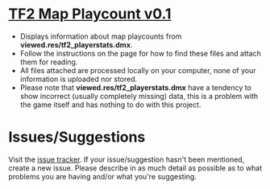 # [TF2 Map Playcount v0.1](https://brokenphilip.github.io/TF2MapPlaycount/)
- Displays information about map playcounts from **viewed.res/tf2_playerstats.dmx**.
- Follow the instructions on the page for how to find these files and attach them for reading.
- All files attached are processed locally on your computer, none of your information is uploaded nor stored.
- Please note that **viewed.res/tf2_playerstats.dmx** have a tendency to show incorrect (usually completely missing) data, this is a problem with the game itself and has nothing to do with this project.

# Issues/Suggestions
Visit the [issue tracker](https://github.com/brokenphilip/TF2MapPlaycount/issues?q=). If your issue/suggestion hasn't been mentioned, create a new issue. Please describe in as much detail as possible as to what problems you are having and/or what you're suggesting.